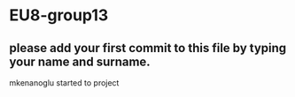 # EU8-group13
## please add your first commit to this file by typing your name and surname.
mkenanoglu started to project